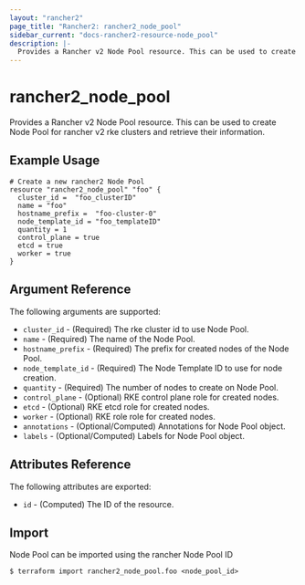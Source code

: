 ```yaml
---
layout: "rancher2"
page_title: "Rancher2: rancher2_node_pool"
sidebar_current: "docs-rancher2-resource-node_pool"
description: |-
  Provides a Rancher v2 Node Pool resource. This can be used to create Node pool for rancher v2 rke clusters and retrieve their information.
---
```


# rancher2\_node_pool

Provides a Rancher v2 Node Pool resource. This can be used to create Node Pool for rancher v2 rke clusters and retrieve their information.

## Example Usage

```hcl
# Create a new rancher2 Node Pool
resource "rancher2_node_pool" "foo" {
  cluster_id =  "foo_clusterID"
  name = "foo"
  hostname_prefix =  "foo-cluster-0"
  node_template_id = "foo_templateID"
  quantity = 1
  control_plane = true
  etcd = true
  worker = true
}
```

## Argument Reference

The following arguments are supported:

* `cluster_id` - (Required) The rke cluster id to use Node Pool.
* `name` - (Required) The name of the Node Pool.
* `hostname_prefix` - (Required) The prefix for created nodes of the Node Pool.
* `node_template_id` - (Required) The Node Template ID to use for node creation.
* `quantity` - (Required) The number of nodes to create on Node Pool.
* `control_plane` - (Optional) RKE control plane role for created nodes.
* `etcd` - (Optional) RKE etcd role for created nodes.
* `worker` - (Optional) RKE role role for created nodes.
* `annotations` - (Optional/Computed) Annotations for Node Pool object.
* `labels` - (Optional/Computed) Labels for Node Pool object.
                

## Attributes Reference

The following attributes are exported:

* `id` - (Computed) The ID of the resource.

## Import

Node Pool can be imported using the rancher Node Pool ID

```
$ terraform import rancher2_node_pool.foo <node_pool_id>
```

